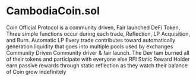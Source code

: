 # CambodiaCoin.sol
Coin Official Protocol is a community driven, Fair launched DeFi Token, Three simple functions occur during each trade, Reflection, LP Acquisition, and Burn.  Automatic LP Every trade contributes toward automatically generation liquidity that goes into multiple pools used by exchanges  Community Driven Community driver &amp; fair launch. The Dev tam burned all of their tokens and participate with everyone else  RFI Static Reward Holder earn passive rewards through static reflection as they watch their balance of  Coin grow indefinitely

